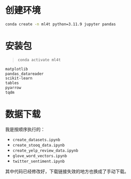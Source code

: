 # 创建环境

```sh
conda create -n ml4t python=3.11.9 jupyter pandas
```

# 安装包

> ```sh
> conda activate ml4t
> ```

```sh
matplotlib
pandas_datareader
scikit-learn
tables
pyarrow
tqdm
```

# 数据下载

我是按顺序执行的：

- `create_datasets.ipynb`
- `create_stooq_data.ipynb`
- `create_yelp_review_data.ipynb`
- `glove_word_vectors.ipynb`
- `twitter_sentiment.ipynb`

其中代码已经修改好，下载链接失效的地方也换成了手动下载。
